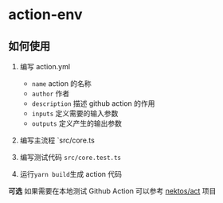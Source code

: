 # action-env

## 如何使用
1. 编写 action.yml
   - `name` action 的名称
   - `author` 作者
   - `description` 描述 github action 的作用 
   - `inputs` 定义需要的输入参数
   - `outputs` 定义产生的输出参数

2. 编写主流程 `src/core.ts
3. 编写测试代码 `src/core.test.ts`
4. 运行`yarn build`生成 action 代码


**可选** 如果需要在本地测试 Github Action 可以参考 [nektos/act](https://github.com/nektos/act) 项目
